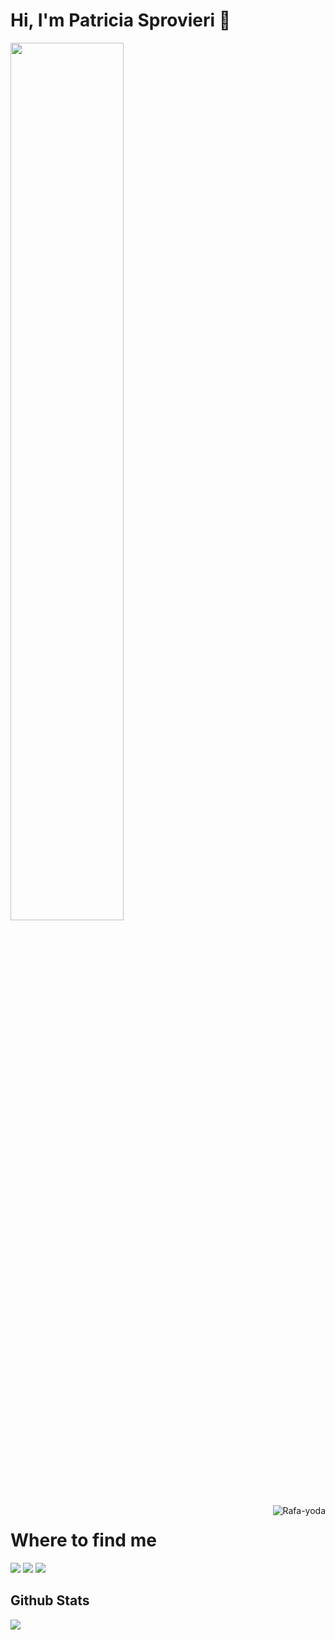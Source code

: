 # Hi, I'm Patricia Sprovieri 👋
<img src="https://rishavanand.github.io/static/images/greetings.gif" align="center" style="width: 60%" />
</br>
<div>
<img align="right" alt="Rafa-yoda" src="https://cdn.discordapp.com/attachments/795358919417397249/825430589581688872/hi.gif">
</div>
  
  ##
  # Where to find me ##
  
  <a href="https://www.linkedin.com/in/patyspro" target="_blank"><img src="https://img.shields.io/badge/-LinkedIn-%230077B5?style=for-the-badge&logo=linkedin&logoColor=white" target="_blank"></a> 
    <a href="https://instagram.com/patyspro" target="_blank"><img src="https://img.shields.io/badge/-Instagram-%23E4405F?style=for-the-badge&logo=instagram&logoColor=white" target="_blank"></a>
      <a href = "mailto: patyspro@gmail.com"><img src="https://img.shields.io/badge/-Gmail-%23333?style=for-the-badge&logo=gmail&logoColor=white" target="_blank"></a>
      

<h2> Github Stats </h2> 
<a href="https://github.com/patyspro/github-readme-stats"><img align="center" src="https://github-readme-stats.vercel.app/api/top-langs/?username=patyspro&layout=compact&theme=tokyonight" /></a>
<br/>


 
